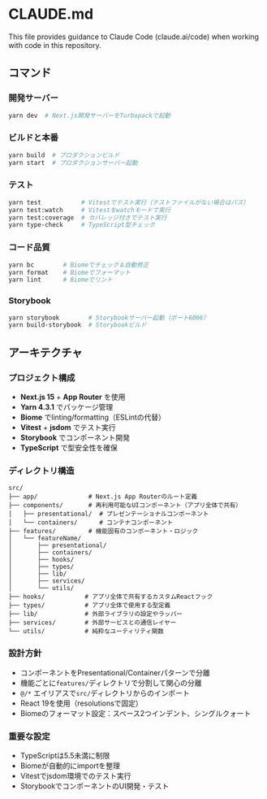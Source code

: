 # CLAUDE.md

This file provides guidance to Claude Code (claude.ai/code) when working with code in this repository.

## コマンド

### 開発サーバー
```bash
yarn dev  # Next.js開発サーバーをTurbopackで起動
```

### ビルドと本番
```bash
yarn build  # プロダクションビルド
yarn start  # プロダクションサーバー起動
```

### テスト
```bash
yarn test           # Vitestでテスト実行（テストファイルがない場合はパス）
yarn test:watch     # Vitestをwatchモードで実行
yarn test:coverage  # カバレッジ付きでテスト実行
yarn type-check     # TypeScript型チェック
```

### コード品質
```bash
yarn bc        # Biomeでチェック＆自動修正
yarn format    # Biomeでフォーマット
yarn lint      # Biomeでリント
```

### Storybook
```bash
yarn storybook        # Storybookサーバー起動（ポート6006）
yarn build-storybook  # Storybookビルド
```

## アーキテクチャ

### プロジェクト構成
- **Next.js 15** + **App Router** を使用
- **Yarn 4.3.1** でパッケージ管理
- **Biome** でlinting/formatting（ESLintの代替）
- **Vitest** + **jsdom** でテスト実行
- **Storybook** でコンポーネント開発
- **TypeScript** で型安全性を確保

### ディレクトリ構造
```
src/
├── app/              # Next.js App Routerのルート定義
├── components/       # 再利用可能なUIコンポーネント（アプリ全体で共有）
│   ├── presentational/  # プレゼンテーショナルコンポーネント
│   └── containers/      # コンテナコンポーネント
├── features/         # 機能固有のコンポーネント・ロジック
│   └── featureName/
│       ├── presentational/
│       ├── containers/
│       ├── hooks/
│       ├── types/
│       ├── lib/
│       ├── services/
│       └── utils/
├── hooks/           # アプリ全体で共有するカスタムReactフック
├── types/           # アプリ全体で使用する型定義
├── lib/             # 外部ライブラリの設定やラッパー
├── services/        # 外部サービスとの通信レイヤー
└── utils/           # 純粋なユーティリティ関数
```

### 設計方針
- コンポーネントをPresentational/Containerパターンで分離
- 機能ごとに`features/`ディレクトリで分割して関心の分離
- `@/*` エイリアスで`src/`ディレクトリからのインポート
- React 19を使用（resolutionsで固定）
- Biomeのフォーマット設定：スペース2つインデント、シングルクォート

### 重要な設定
- TypeScriptは5.5未満に制限
- Biomeが自動的にimportを整理
- Vitestでjsdom環境でのテスト実行
- StorybookでコンポーネントのUI開発・テスト
